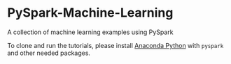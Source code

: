 # PySpark-Machine-Learning

A collection of machine learning examples using PySpark

To clone and run the tutorials, please install [Anaconda Python](https://anaconda.org/anaconda/python) with `pyspark` and other needed packages.

